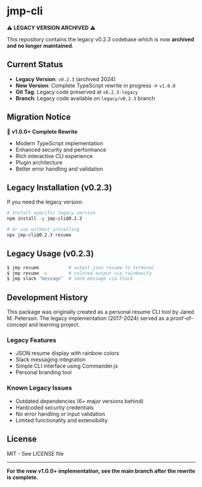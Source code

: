 # jmp-cli

⚠️ **LEGACY VERSION ARCHIVED** ⚠️

This repository contains the legacy v0.2.3 codebase which is now **archived and no longer maintained**.

## Current Status

- **Legacy Version**: `v0.2.3` (archived 2024)
- **New Version**: Complete TypeScript rewrite in progress → `v1.0.0`
- **Git Tag**: Legacy code preserved at `v0.2.3-legacy`
- **Branch**: Legacy code available on `legacy/v0.2.3` branch

## Migration Notice

🚀 **v1.0.0+ Complete Rewrite**

- Modern TypeScript implementation
- Enhanced security and performance
- Rich interactive CLI experience
- Plugin architecture
- Better error handling and validation

## Legacy Installation (v0.2.3)

If you need the legacy version:

```sh
# Install specific legacy version
npm install -g jmp-cli@0.2.3

# Or use without installing
npx jmp-cli@0.2.3 resume
```

## Legacy Usage (v0.2.3)

```sh
$ jmp resume           # output json resume to terminal
$ jmp resume -c        # colored output via rainbowify
$ jmp slack "message"  # send message via Slack
```

## Development History

This package was originally created as a personal resume CLI tool by Jared M. Peterson. The legacy implementation (2017-2024) served as a proof-of-concept and learning project.

### Legacy Features

- JSON resume display with rainbow colors
- Slack messaging integration
- Simple CLI interface using Commander.js
- Personal branding tool

### Known Legacy Issues

- Outdated dependencies (6+ major versions behind)
- Hardcoded security credentials
- No error handling or input validation
- Limited functionality and extensibility

## License

MIT - See LICENSE file

---

**For the new v1.0.0+ implementation, see the main branch after the rewrite is complete.**
